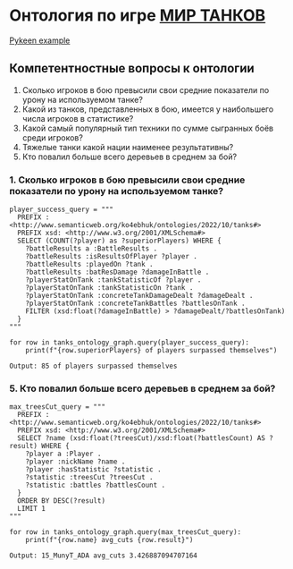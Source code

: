 # Онтология по игре [МИР ТАНКОВ](https://tanki.su/ "Ссылка на сайт игры")

[Pykeen example](https://colab.research.google.com/drive/16v9vBSaYuRo9L-vidFUWArGQ_-02cnHt?usp=sharing#scrollTo=qy8rumB1X6L4)

## Компетентностные вопросы к онтологии
1. Сколько игроков в бою превысили свои средние показатели по урону на используемом танке?
2. Какой из танков, представленных в бою, имеется у наибольшего числа игроков в статистике?
3. Какой самый популярный тип техники по сумме сыгранных боёв среди игроков?
4. Тяжелые танки какой нации наименее результативны?
5. Кто повалил больше всего деревьев в среднем за бой?

### 1. Сколько игроков в бою превысили свои средние показатели по урону на используемом танке?
```
player_success_query = """
  PREFIX : <http://www.semanticweb.org/ko4ebhuk/ontologies/2022/10/tanks#>
  PREFIX xsd: <http://www.w3.org/2001/XMLSchema#>
  SELECT (COUNT(?player) as ?superiorPlayers) WHERE {
    ?battleResults a :BattleResults .
    ?battleResults :isResultsOfPlayer ?player .
    ?battleResults :playedOn ?tank .
    ?battleResults :batResDamage ?damageInBattle .
    ?playerStatOnTank :tankStatisticOf ?player .
    ?playerStatOnTank :tankStatisticOn ?tank .
    ?playerStatOnTank :concreteTankDamageDealt ?damageDealt .
    ?playerStatOnTank :concreteTankBattles ?battlesOnTank .
    FILTER (xsd:float(?damageInBattle) > ?damageDealt/?battlesOnTank)
  }
"""

for row in tanks_ontology_graph.query(player_success_query):
    print(f"{row.superiorPlayers} of players surpassed themselves")
```
```
Output: 85 of players surpassed themselves
```

### 5. Кто повалил больше всего деревьев в среднем за бой?
```
max_treesCut_query = """
  PREFIX : <http://www.semanticweb.org/ko4ebhuk/ontologies/2022/10/tanks#>
  PREFIX xsd: <http://www.w3.org/2001/XMLSchema#>
  SELECT ?name (xsd:float(?treesCut)/xsd:float(?battlesCount) AS ?result) WHERE {
    ?player a :Player .
    ?player :nickName ?name .
    ?player :hasStatistic ?statistic .
    ?statistic :treesCut ?treesCut .
    ?statistic :battles ?battlesCount .
  }
  ORDER BY DESC(?result)
  LIMIT 1
"""

for row in tanks_ontology_graph.query(max_treesCut_query):
    print(f"{row.name} avg_cuts {row.result}")
```
```
Output: 15_MunyT_ADA avg_cuts 3.426887094707164
```